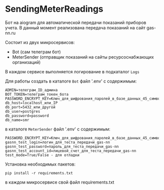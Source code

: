 # SendingMeterReadings
Бот на aiogram для автоматической передачи показаний приборов учета. В данный момент реализована передача показаний на сайт gas-nn.ru

Состоит из двух микросервисов:
- Bot (сам телеграм бот)
- MeterSender (отправщик показаний на сайты ресурсоснабжающих организаций)

В каждом сервисе выполняется логирование в подкаталог `Logs`

Для работы создать в каталоге `Bot` файл '.env' с содержимым:
```
ADMIN=телеграм_ID_админа
BOT_TOKEN=телеграм_токен_бота
PASSWORD_ENCRYPT_KEY=Ключ_для_шифрования_паролей_в_базе_данных_45_символов
db_host=localhost_или_IP
db_port=5432_или_другой
db_user=postgres
db_password=password
db_name=smr
```

в каталоге `MeterSender` файл '.env' с содержимым:
```
PASSWORD_ENCRYPT_KEY=Ключ_для_шифрования_паролей_в_базе_данных_45_символов
gasnn_test_login=логин_для_теста_передачи_gas-nn
gasnn_test_password=пароль_для_теста_передачи_gas-nn
gasnn_test_account_id=лицевой_счет_для_теста_передачи_gas-nn
test_mode=True/False - для отладки
```

Установка необходимых пакетов:
```pycon
pip install -r requirements.txt
```
в каждом микросервисе свой файл requirements.txt
